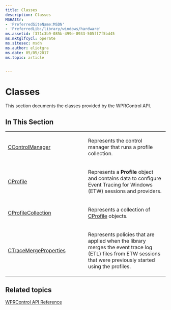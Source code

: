 ```yaml
---
title: Classes
description: Classes
MSHAttr:
- 'PreferredSiteName:MSDN'
- 'PreferredLib:/library/windows/hardware'
ms.assetid: f371c3b9-085b-499e-8933-505ff7f5bd45
ms.mktglfcycl: operate
ms.sitesec: msdn
ms.author: eliotgra
ms.date: 05/05/2017
ms.topic: article


---
```


# Classes


This section documents the classes provided by the WPRControl API.

## In This Section


<table>
<colgroup>
<col width="50%" />
<col width="50%" />
</colgroup>
<tbody>
<tr class="odd">
<td><p><a href="ccontrolmanager.md" data-raw-source="[CControlManager](ccontrolmanager.md)">CControlManager</a></p></td>
<td><p>Represents the control manager that runs a profile collection.</p></td>
</tr>
<tr class="even">
<td><p><a href="cprofile.md" data-raw-source="[CProfile](cprofile.md)">CProfile</a></p></td>
<td><p>Represents a <strong>Profile</strong> object and contains data to configure Event Tracing for Windows (ETW) sessions and providers.</p></td>
</tr>
<tr class="odd">
<td><p><a href="cprofilecollection.md" data-raw-source="[CProfileCollection](cprofilecollection.md)">CProfileCollection</a></p></td>
<td><p>Represents a collection of <a href="cprofile.md" data-raw-source="[CProfile](cprofile.md)">CProfile</a> objects.</p></td>
</tr>
<tr class="even">
<td><p><a href="ctracemergeproperties.md" data-raw-source="[CTraceMergeProperties](ctracemergeproperties.md)">CTraceMergeProperties</a></p></td>
<td><p>Represents policies that are applied when the library merges the event trace log (ETL) files from ETW sessions that were previously started using the profiles.</p></td>
</tr>
</tbody>
</table>

 

## Related topics


[WPRControl API Reference](wprcontrol-api-reference.md)

 

 







